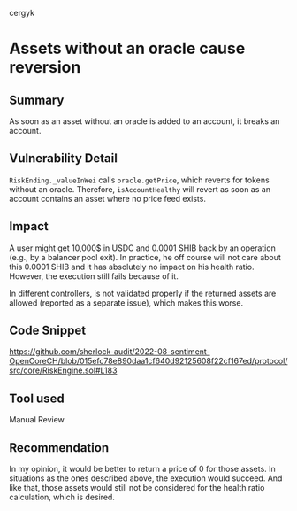 cergyk
# Assets without an oracle cause reversion

## Summary
As soon as an asset without an oracle is added to an account, it breaks an account.

## Vulnerability Detail
`RiskEnding._valueInWei` calls `oracle.getPrice`, which reverts for tokens without an oracle. Therefore, `isAccountHealthy` will revert as soon as an account contains an asset where no price feed exists.

## Impact
A user might get 10,000$ in USDC and 0.0001 SHIB back by an operation (e.g., by a balancer pool exit). In practice, he off course will not care about this 0.0001 SHIB and it has absolutely no impact on his health ratio. However, the execution still fails because of it.

In different controllers, is not validated properly if the returned assets are allowed (reported as a separate issue), which makes this worse.

## Code Snippet
https://github.com/sherlock-audit/2022-08-sentiment-OpenCoreCH/blob/015efc78e890daa1cf640d92125608f22cf167ed/protocol/src/core/RiskEngine.sol#L183

## Tool used

Manual Review

## Recommendation
In my opinion, it would be better to return a price of 0 for those assets. In situations as the ones described above, the execution would succeed. And like that, those assets would still not be considered for the health ratio calculation, which is desired.